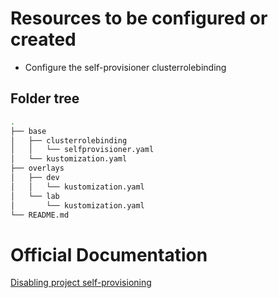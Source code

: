 # Resources to be configured or created

- Configure the self-provisioner clusterrolebinding

## Folder tree

```bash
.
├── base
│   ├── clusterrolebinding
│   │   └── selfprovisioner.yaml
│   └── kustomization.yaml
├── overlays
│   ├── dev
│   │   └── kustomization.yaml
│   └── lab
│       └── kustomization.yaml
└── README.md
```

# Official Documentation

[Disabling project self-provisioning](https://docs.openshift.com/container-platform/4.11/applications/projects/configuring-project-creation.html#disabling-project-self-provisioning_configuring-project-creation)
